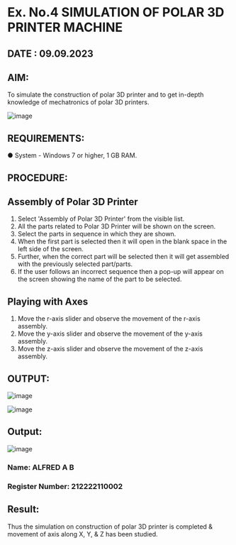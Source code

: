 # Ex. No.4 SIMULATION OF POLAR 3D PRINTER MACHINE
## DATE : 09.09.2023
## AIM:
To simulate the construction of polar 3D printer and to get in-depth knowledge of mechatronics of polar 3D printers.

![image](https://github.com/Sellakumar1987/Ex.-No.-4---SIMULATION-OF-POLAR-3D-PRINTER-MACHINE/assets/113594316/b551f195-9877-49a2-99bb-a9efcfb3381a)

## REQUIREMENTS:
●	System - Windows 7 or higher, 1 GB RAM.

## PROCEDURE:

## Assembly of Polar 3D Printer
1.	Select 'Assembly of Polar 3D Printer' from the visible list.
2.	All the parts related to Polar 3D Printer will be shown on the screen.
3.	Select the parts in sequence in which they are shown.
4.	When the first part is selected then it will open in the blank space in the left side of the screen.
5.	Further, when the correct part will be selected then it will get assembled with the previously selected part/parts.
6.	If the user follows an incorrect sequence then a pop-up will appear on the screen showing the name of the part to be selected.

## Playing with Axes
1.	Move the r-axis slider and observe the movement of the r-axis assembly.
2.	Move the y-axis slider and observe the movement of the y-axis assembly.
3.	Move the z-axis slider and observe the movement of the z-axis assembly.

## OUTPUT:
![image](https://github.com/MukeshVelmurugan/Ex.-No.-4---SIMULATION-OF-POLAR-3D-PRINTER-MACHINE/assets/118707363/c6061429-ee38-4d51-8db6-618341c1e22e)


![image](https://github.com/Sellakumar1987/Ex.-No.-4---SIMULATION-OF-POLAR-3D-PRINTER-MACHINE/assets/113594316/88273b69-4e7d-4f42-9115-fb07ac22e4ec)

## Output:
![image](https://github.com/Asilsathik/Ex.-No.-4---SIMULATION-OF-POLAR-3D-PRINTER-MACHINE/assets/119476247/4b644c3f-cfe0-4d57-ac1f-2a75e07be6cf)

### Name: ALFRED A B
### Register Number: 212222110002

## Result: 
Thus the simulation on construction of polar 3D printer is completed & movement of axis along X, Y, & Z has been studied.
